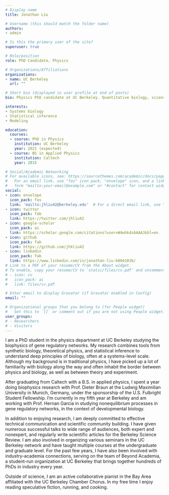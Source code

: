 ```yaml
---
# Display name
title: Jonathan Liu

# Username (this should match the folder name)
authors:
- admin

# Is this the primary user of the site?
superuser: true

# Role/position
role: PhD Candidate, Physics

# Organizations/Affiliations
organizations:
- name: UC Berkeley
  url: ""

# Short bio (displayed in user profile at end of posts)
bio: Physics PhD candidate at UC Berkeley. Quantitative biology, science communication and community, classical music. He/him/his.

interests:
- Systems biology
- Statistical inference
- Modeling

education:
  courses:
  - course: PhD in Physics
    institution: UC Berkeley
    year: 2021 (expected)
  - course: BS in Applied Physics
    institution: Caltech
    year: 2015

# Social/Academic Networking
# For available icons, see: https://sourcethemes.com/academic/docs/page-builder/#icons
#   For an email link, use "fas" icon pack, "envelope" icon, and a link in the
#   form "mailto:your-email@example.com" or "#contact" for contact widget.
social:
- icon: envelope
  icon_pack: fas
  link: 'mailto:jhliu42@berkeley.edu'  # For a direct email link, use "mailto:test@example.org".
- icon: twitter
  icon_pack: fab
  link: https://twitter.com/jhliu42
- icon: google-scholar
  icon_pack: ai
  link: https://scholar.google.com/citations?user=W4whkdsAAAAJ&hl=en
- icon: github
  icon_pack: fab
  link: https://github.com/jhkliu42
- icon: linkedin
  icon_pack: fab
  link: https://www.linkedin.com/in/jonathan-liu-b004103b/
# Link to a PDF of your resume/CV from the About widget.
# To enable, copy your resume/CV to `static/files/cv.pdf` and uncomment the lines below.
# - icon: cv
#   icon_pack: ai
#   link: files/cv.pdf

# Enter email to display Gravatar (if Gravatar enabled in Config)
email: ""

# Organizational groups that you belong to (for People widget)
#   Set this to `[]` or comment out if you are not using People widget.
user_groups:
# - Researchers
# - Visitors
---
```


I am a PhD student in the physics department at UC Berkeley studying the biophysics of gene regulatory networks. My research combines tools from synthetic biology, theoretical physics, and statistical inference to understand deep principles of biology, often at a systems-level scale. Although my background is in traditional physics, I have picked up a lot of familiarity with biology along the way and often inhabit the border between physics and biology, as well as between theory and experiment.

After graduating from Caltech with a B.S. in applied physics, I spent a year doing biophysics research with Prof. Dieter Braun at the Ludwig Maximilian University in Munich, Germany, under the sponsorship of the U.S. Fulbright Student Fellowship. I’m currently in my fifth year at Berkeley and am working with Prof. Hernan Garcia in studying nonequilibrium processes in gene regulatory networks, in the context of developmental biology.

In addition to enjoying research, I am deeply committed to effective technical communication and scientific community building. I have given numerous successful talks to wide range of audiences, both expert and nonexpert, and regularly write scientific articles for the Berkeley Science Review. I am also involved in organizing various seminars in the UC Berkeley network and have taught multiple courses at the undergraduate and graduate level. For the past few years, I have also been involved with industry-academia connections, serving on the team of Beyond Academia, a student-run organization at UC Berkeley that brings together hundreds of PhDs in industry every year.

Outside of science, I am an active collaborative pianist in the Bay Area affiliated with the UC Berkeley Chamber Chorus. In my free time I enjoy reading speculative fiction, running, and cooking.
